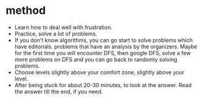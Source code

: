 # method
- Learn how to deal well with frustration.
- Practice, solve a lot of problems.
- If you don't know algorithms, you can go start to solve problems which have editorials. problems that have an analysis by the organizers. Maybe for the first time you will encounter DFS, then google DFS, solve a few more problems on DFS and you can go back to randomly solving problems.
- Choose levels slightly above your comfort zone, slightly above your level.
- After being stuck for about 20-30 minutes, to look at the answer. Read the answer till the end, if you need. 
